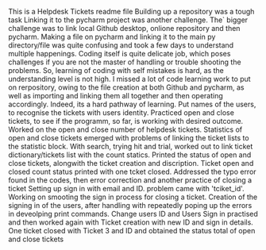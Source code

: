 This is a Helpdesk Tickets readme file
Building up a repository was a tough task
Linking it to the pycharm project was another challenge. The` bigger challenge was to link local Github desktop, onlione repository and then pycharm.
Making a file on pycharm and linking it to the main py directory/file was quite confusing and took a few days to understand multiple happenings.
Coding itself is quite delicate job, which poses challenges if you are not the master of handling or trouble shooting the problems.
So, learning of coding with self mistakes is hard, as the understanding level is not high.
I missed a lot of code learning work to put on rerpository, owing to the file creation at both Github and pycharm, as well as importing and linking them all together and then operating accordingly. Indeed, its a hard pathway of learning.
Put names of the users, to recognise the tickets with users identity.
Practiced open and close tickets, to see if the programm, so far, is working with desired outcome.
Worked on the open and close number of helpdesk tickets.
Statistics of open and close tickets emerged with problems of linking the ticket lists to the statistic block.
With search, trying hit and trial, worked out to link ticket dictionary/tickets list with the count statics.
Printed the status of open and close tickets, alongwith the ticket creation and discription. 
Ticket open and closed count status printed with one tcket closed.
Addressed the typo error found in the codes, then error correction and another practice of closing a  ticket
Setting up sign in with email and ID. problem came with 'tciket_id'. Working on smooting the sign in process for closing a ticket. 
Creation of the signing in of the users, after handling with repeatedly poping up the errors in deveolping print commands.
Change users ID and Users Sign in practised and then worked again with Ticket creation with new ID and sign in details.
One ticket closed with Ticket 3 and ID and obtained the status total of open and close tickets

